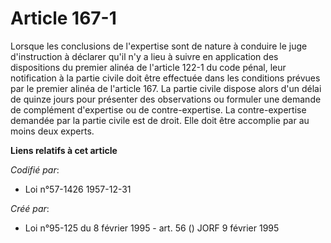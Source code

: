 # Article 167-1

Lorsque les conclusions de l'expertise sont de nature à conduire le juge d'instruction à déclarer qu'il n'y a lieu à suivre
en application des dispositions du premier alinéa de l'article 122-1 du code pénal, leur notification à la partie civile doit
être effectuée dans les conditions prévues par le premier alinéa de l'article 167. La partie civile dispose alors d'un délai
de quinze jours pour présenter des observations ou formuler une demande de complément d'expertise ou de contre-expertise. La
contre-expertise demandée par la partie civile est de droit. Elle doit être accomplie par au moins deux experts.

**Liens relatifs à cet article**

_Codifié par_:

  - Loi n°57-1426 1957-12-31

_Créé par_:

  - Loi n°95-125 du 8 février 1995 - art. 56 () JORF 9 février 1995
